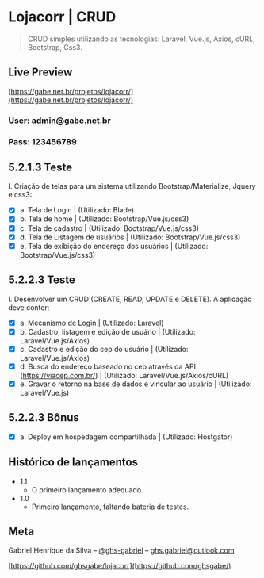 # Lojacorr | CRUD
> CRUD simples utilizando as tecnologias: Laravel, Vue.js, Axios, cURL, Bootstrap, Css3.

## Live Preview

[https://gabe.net.br/projetos/lojacorr/](https://gabe.net.br/projetos/lojacorr/)
### User: admin@gabe.net.br
### Pass: 123456789

## 5.2.1.3	Teste
I.	Criação de telas para um sistema utilizando Bootstrap/Materialize, Jquery e css3:
- [x] a.	Tela de Login | (Utilizado: Blade)
- [x] b.	Tela de home | (Utilizado: Bootstrap/Vue.js/css3)
- [x] c.	Tela de cadastro | (Utilizado: Bootstrap/Vue.js/css3)
- [x] d.	Tela de Listagem de usuários | (Utilizado: Bootstrap/Vue.js/css3)
- [x] e.	Tela de exibição do endereço dos usuários | (Utilizado: Bootstrap/Vue.js/css3)

## 5.2.2.3	Teste
I.	Desenvolver um CRUD (CREATE, READ, UPDATE e DELETE). A aplicação deve conter: 
- [x] a.	Mecanismo de Login | (Utilizado: Laravel)
- [x] b.	Cadastro, listagem e edição de usuário | (Utilizado: Laravel/Vue.js/Axios)
- [x] c.	Cadastro e edição do cep do usuário | (Utilizado: Laravel/Vue.js/Axios)
- [x] d.	Busca do endereço baseado no cep através da API (https://viacep.com.br/) | (Utilizado: Laravel/Vue.js/Axios/cURL)
- [x] e.	Gravar o retorno na base de dados e vincular ao usuário |  (Utilizado: Laravel/Vue.js)

## 5.2.2.3 Bônus
- [x] a.	Deploy em hospedagem compartilhada |  (Utilizado: Hostgator)

## Histórico de lançamentos
* 1.1
    * O primeiro lançamento adequado.
* 1.0
    * Primeiro lançamento, faltando bateria de testes.

## Meta

Gabriel Henrique da Silva – [@ghs-gabriel](https://www.linkedin.com/in/ghs-gabriel/) – ghs.gabriel@outlook.com

[https://github.com/ghsgabe/lojacorr](https://github.com/ghsgabe/)